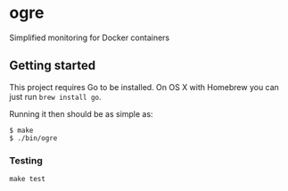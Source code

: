 # ogre

Simplified monitoring for Docker containers

## Getting started

This project requires Go to be installed. On OS X with Homebrew you can just run `brew install go`.

Running it then should be as simple as:

```console
$ make
$ ./bin/ogre
```

### Testing

``make test``